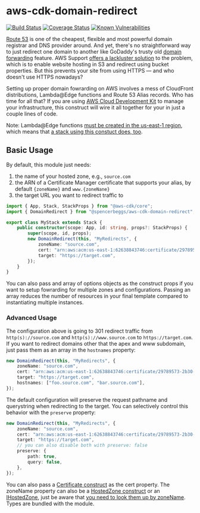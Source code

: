 # aws-cdk-domain-redirect

[![Build Status](https://travis-ci.org/spencerbeggs/aws-cdk-domain-redirect.svg?branch=master)](https://travis-ci.org/spencerbeggs/aws-cdk-domain-redirect) [![Coverage Status](https://coveralls.io/repos/github/spencerbeggs/aws-cdk-domain-redirect/badge.svg?branch=master)](https://coveralls.io/github/spencerbeggs/aws-cdk-domain-redirect?branch=master) [![Known Vulnerabilities](https://snyk.io/test/github/spencerbeggs/aws-lambda-cors/badge.svg)](https://snyk.io/test/github/spencerbeggs/aws-cdk-domain-redirect)

[Route 53](https://aws.amazon.com/route53/) is one of the cheapest, flexible and most powerful domain registrar and DNS provider around. And yet, there's no straightforward way to just redirect one domain to another like GoDaddy's trusty old [domain forwarding](https://www.godaddy.com/help/forward-my-domain-12123) feature. AWS Support [offers a lackluster solution](https://aws.amazon.com/premiumsupport/knowledge-center/redirect-domain-route-53/) to the problem, which is to enable website hosting in S3 and redirect using bucket properties. But this prevents your site from using HTTPS — and who doesn't use HTTPS nowadays?

Setting up proper domain fowrarding on AWS involves a mess of CloudFront distributions, Lambda@Edge functions and Route 53 Alias records. Who has time for all that? If you are using [AWS Cloud Development Kit](https://aws.amazon.com/cdk/) to manage your infrastructure, this construct will wire it all together for your in just a couple lines of code.

Note: Lambda@Edge functions [must be created in the us-east-1 region](https://docs.aws.amazon.com/AmazonCloudFront/latest/DeveloperGuide/lambda-at-the-edge.html), which means that [a stack using this constuct does, too](https://github.com/spencerbeggs/aws-cdk-domain-redirect/issues/1).

## Basic Usage

By default, this module just needs:

1. the name of your hosted zone, e.g., `source.com`
2. the ARN of a Certificate Manager certificate that supports your alias, by default `{zoneName}` and `www.{zoneNane}`
3. the target URL you want to redirect traffic to

```typescript
import { App, Stack, StackProps } from "@aws-cdk/core";
import { DomainRedirect } from "@spencerbeggs/aws-cdk-domain-redirect";

export class MyStack extends Stack {
	public constructor(scope: App, id: string, props?: StackProps) {
		super(scope, id, props);
		new DomainRedirect(this, "MyRedirects", {
			zoneName: "source.com",
			cert: "arn:aws:acm:us-east-1:62638843746:certificate/29789573-2b30-469f-cf...",
			target: "https://target.com",
		});
	}
}
```

You can also pass and array of options objects as the construct props if you want to setup fowrarding for multiple zones and configurations. Passing an array reduces the number of resources in your final template compared to instantiating multiple instances.

### Advanced Usage

The configuration above is going to 301 redirect traffic from `http(s)://source.com` and `http(s)://www.source.com` to `https://target.com`. If you want to redirect domains other that the apex and www subdomain, just pass them as an array in the `hostnames` property:

```typescript
new DomainRedirect(this, "MyRedirects", {
	zoneName: "source.com",
	cert: "arn:aws:acm:us-east-1:62638843746:certificate/29789573-2b30-469f-cf...",
	target: "https://target.com",
	hostnames: ["foo.source.com", "bar.source.com"],
});
```

The default configuration will preserve the request pathname and querystring when redirecting to the target. You can selectively control this behavior with the `preserve` property:

```typescript
new DomainRedirect(this, "MyRedirects", {
	zoneName: "source.com",
	cert: "arn:aws:acm:us-east-1:62638843746:certificate/29789573-2b30-469f-cf...",
	target: "https://target.com",
	// you can also disable both with preserve: false
	preserve: {
		path: true,
		query: false,
	},
});
```

You can also pass a [Certificate construct](https://docs.aws.amazon.com/cdk/api/latest/docs/@aws-cdk_aws-certificatemanager.Certificate.html) as the cert property. The zoneName property can also be a [HostedZone construct](https://docs.aws.amazon.com/cdk/api/latest/docs/@aws-cdk_aws-route53.HostedZone.html) or an [IHostedZone](https://docs.aws.amazon.com/cdk/api/latest/docs/@aws-cdk_aws-route53.IHostedZone.html), just be aware that [you need to look them up by zoneName](https://github.com/aws/aws-cdk/issues/6232). Types are bundled with the module.
